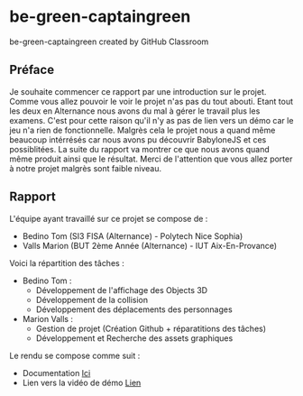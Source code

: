 # be-green-captaingreen
be-green-captaingreen created by GitHub Classroom

## Préface

Je souhaite commencer ce rapport par une introduction sur le projet. Comme vous allez pouvoir le voir le projet n'as pas du tout abouti.
Etant tout les deux en Alternance nous avons du mal à gérer le travail plus les examens. C'est pour cette raison qu'il n'y as pas de lien vers un démo car le jeu n'a rien de fonctionnelle.
Malgrès cela le projet nous a quand même beaucoup intérrésés car nous avons pu découvrir BabyloneJS et ces possiblitées.
La suite du rapport va montrer ce que nous avons quand même produit ainsi que le résultat.
Merci de l'attention que vous allez porter à notre projet malgrès sont faible niveau.

## Rapport

L'équipe ayant travaillé sur ce projet se compose de :
- Bedino Tom (SI3 FISA (Alternance) - Polytech Nice Sophia)
- Valls Marion (BUT 2ème Année (Alternance) - IUT Aix-En-Provance)

Voici la répartition des tâches :
- Bedino Tom :
    - Développement de l'affichage des Objects 3D
    - Développement de la collision
    - Développement des déplacements des personnages
- Marion Valls :
    - Gestion de projet (Création Github + réparatitions des tâches)
    - Développement et Recherche des assets graphiques

Le rendu se compose comme suit :

- Documentation [Ici](Documentation.md)
- Lien vers la vidéo de démo [Lien](https://youtu.be/Hy4Fp7lQf3I)